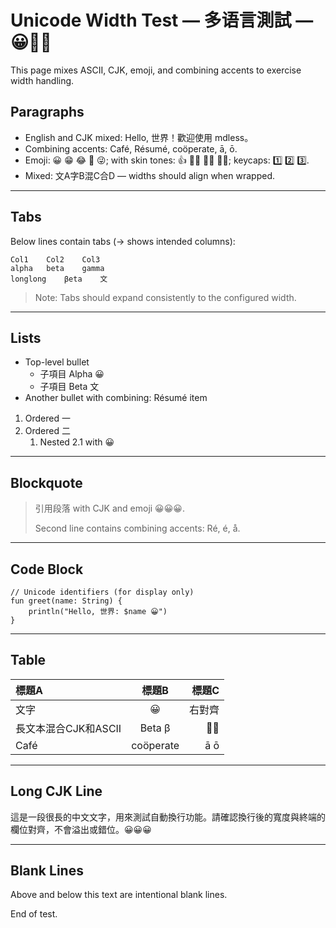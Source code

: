 # Unicode Width Test — 多语言測試 — 😀👍🏽

This page mixes ASCII, CJK, emoji, and combining accents to exercise width handling.

## Paragraphs

- English and CJK mixed: Hello, 世界！歡迎使用 mdless。
- Combining accents: Café, Résumé, coöperate, ā, ō.
- Emoji: 😀 😁 😂 🤣 😜; with skin tones: 👍 👍🏻 👍🏽 👍🏿; keycaps: 1️⃣ 2️⃣ 3️⃣.
- Mixed: 文A字B混C合D — widths should align when wrapped.

---

## Tabs

Below lines contain tabs (→ shows intended columns):

```
Col1	Col2	Col3
alpha	beta	gamma
longlong	βeta	文
```

> Note: Tabs should expand consistently to the configured width.

---

## Lists

- Top-level bullet
  - 子項目 Alpha 😀
  - 子項目 Beta 文
- Another bullet with combining: Résumé item

1. Ordered 一
2. Ordered 二
   1. Nested 2.1 with 😀

---

## Blockquote

> 引用段落 with CJK and emoji 😀😀😀.
>
> Second line contains combining accents: Ré, é, å.

---

## Code Block

```
// Unicode identifiers (for display only)
fun greet(name: String) {
    println("Hello, 世界: $name 😀")
}
```

---

## Table

| 標題A | 標題B | 標題C |
|:------|:-----:|------:|
| 文字  | 😀    | 右對齊 |
| 長文本混合CJK和ASCII | Beta β | 👍🏽 |
| Café | coöperate | ā ō |

---

## Long CJK Line

這是一段很長的中文文字，用來測試自動換行功能。請確認換行後的寬度與終端的欄位對齊，不會溢出或錯位。😀😀😀

---

## Blank Lines

Above and below this text are intentional blank lines.


End of test.
